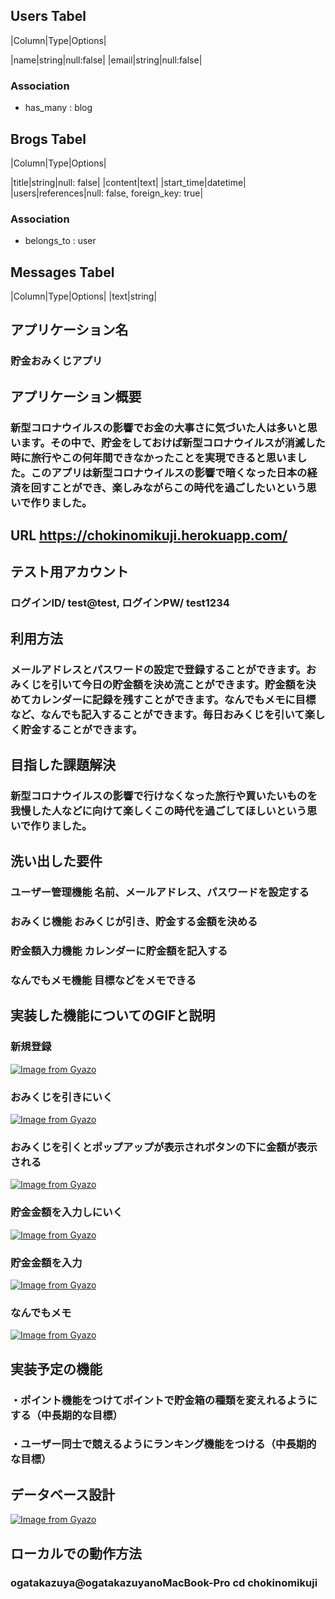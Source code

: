 ## Users Tabel

|Column|Type|Options|

|name|string|null:false|
|email|string|null:false|

### Association
- has_many : blog

## Brogs Tabel

|Column|Type|Options|

|title|string|null: false|
|content|text|
|start_time|datetime|
|users|references|null: false, foreign_key: true|

### Association
- belongs_to : user


## Messages Tabel

|Column|Type|Options|
|text|string|




## アプリケーション名	
### 貯金おみくじアプリ

## アプリケーション概要	
### 新型コロナウイルスの影響でお金の大事さに気づいた人は多いと思います。その中で、貯金をしておけば新型コロナウイルスが消滅した時に旅行やこの何年間できなかったことを実現できると思いました。このアプリは新型コロナウイルスの影響で暗くなった日本の経済を回すことができ、楽しみながらこの時代を過ごしたいという思いで作りました。

## URL	https://chokinomikuji.herokuapp.com/

## テスト用アカウント
### ログインID/ test@test, ログインPW/ test1234	


## 利用方法	
### メールアドレスとパスワードの設定で登録することができます。おみくじを引いて今日の貯金額を決め流ことができます。貯金額を決めてカレンダーに記録を残すことができます。なんでもメモに目標など、なんでも記入することができます。毎日おみくじを引いて楽しく貯金することができます。

## 目指した課題解決	
### 新型コロナウイルスの影響で行けなくなった旅行や買いたいものを我慢した人などに向けて楽しくこの時代を過ごしてほしいという思いで作りました。

## 洗い出した要件	
### ユーザー管理機能 名前、メールアドレス、パスワードを設定する
### おみくじ機能 おみくじが引き、貯金する金額を決める
### 貯金額入力機能 カレンダーに貯金額を記入する
### なんでもメモ機能 目標などをメモできる

## 実装した機能についてのGIFと説明	
### 新規登録
[![Image from Gyazo](https://i.gyazo.com/cb2a4c6b693c9189df2839e7f49ac93d.png)](https://gyazo.com/cb2a4c6b693c9189df2839e7f49ac93d)
### おみくじを引きにいく
[![Image from Gyazo](https://i.gyazo.com/8a7d4c9a7106661f254b85de1fb686b6.gif)](https://gyazo.com/8a7d4c9a7106661f254b85de1fb686b6)
### おみくじを引くとポップアップが表示されボタンの下に金額が表示される
[![Image from Gyazo](https://i.gyazo.com/710958dd685ef508088ab0e3a6bfe5c0.gif)](https://gyazo.com/710958dd685ef508088ab0e3a6bfe5c0)
### 貯金金額を入力しにいく
[![Image from Gyazo](https://i.gyazo.com/b7ae821c76e1fe01d2a7907365dbf26d.gif)](https://gyazo.com/b7ae821c76e1fe01d2a7907365dbf26d)
### 貯金金額を入力
[![Image from Gyazo](https://i.gyazo.com/38e99fe643f7b395e786b337f6988f02.gif)](https://gyazo.com/38e99fe643f7b395e786b337f6988f02)
### なんでもメモ
[![Image from Gyazo](https://i.gyazo.com/c77f6d590c0d6febaf41d55ce61bd176.gif)](https://gyazo.com/c77f6d590c0d6febaf41d55ce61bd176)

## 実装予定の機能	
### ・ポイント機能をつけてポイントで貯金箱の種類を変えれるようにする（中長期的な目標）
### ・ユーザー同士で競えるようにランキング機能をつける（中長期的な目標）

## データベース設計 	
[![Image from Gyazo](https://i.gyazo.com/64cb2568057944c70553ba9ee7981435.png)](https://gyazo.com/64cb2568057944c70553ba9ee7981435) 
## ローカルでの動作方法	
### ogatakazuya@ogatakazuyanoMacBook-Pro cd chokinomikuji 
